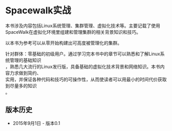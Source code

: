# Spacewalk实战

本书涉及内容包括Linux系统管理、集群管理、虚拟化技术等。主要记载了使用SpaceWalk在虚拟化环境里组建和管理集群的相关背景知识和技巧。

以本书为参考可以从零开始构建出可高度被管理化的集群。

针对群体：零基础的初级用户。通过学习完本书中的章节可以熟悉和了解Linux系统管理的基础知识  
，熟悉几大流行的Linux发行版，具备基础的虚拟化技术背景和网络知识。本书内容力求做到简约、  
实用，并保证各种代码和技巧的可操作性，从而使读者可以用最小的时间代价获取到尽量多的知识  
。

## 版本历史

* 2015年9月1日    -        版本0.1



